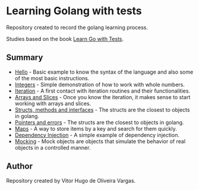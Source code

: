 # Learning Golang with tests

Repository created to record the golang learning process.

Studies based on the book [Learn Go with Tests](https://quii.gitbook.io/learn-go-with-tests/).

## Summary

- [Hello](./Hello) - Basic example to know the syntax of the language and also some of the most basic instructions.
- [Integers](./Integers) - Simple demonstration of how to work with whole numbers.
- [Iteration](./Iteration) - A first contact with iteration routines and their functionalities.
- [Arrays and Slices](./ArraysAndSlices) - Once you know the iteration, it makes sense to start working with arrays and slices.
- [Structs, methods and interfaces](./Structs) - The structs are the closest to objects in golang.
- [Pointers and errors](./Pointers) - The structs are the closest to objects in golang.
- [Maps](./Maps) - A way to store items by a key and search for them quickly.
- [Dependency Injection](./DependencyInjection) - A simple example of dependency injection.
- [Mocking](./Mocking) - Mock objects are objects that simulate the behavior of real objects in a controlled manner.

## Author

Repository created by Vitor Hugo de Oliveira Vargas.
